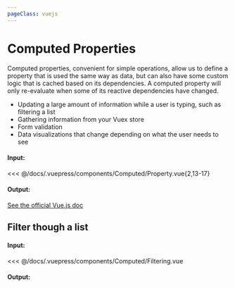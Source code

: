 ```yaml
---
pageClass: vuejs
---
```


# Computed Properties

Computed properties, convenient for simple operations, allow us to define a property that is used the same way as data, but can also have some custom logic that is cached based on its dependencies. A computed property will only re-evaluate when some of its reactive dependencies have changed.

- Updating a large amount of information while a user is typing, such as filtering a list
- Gathering information from your Vuex store
- Form validation
- Data visualizations that change depending on what the user needs to see

#### Input:

<<< @/docs/.vuepress/components/Computed/Property.vue{2,13-17}

#### Output:

<Computed-Property />

[See the official Vue.js doc](https://vuejs.org/v2/guide/computed.html#Computed-Properties)

## Filter though a list

#### Input:

<<< @/docs/.vuepress/components/Computed/Filtering.vue

#### Output:

<Computed-Filtering />
